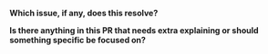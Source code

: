 <!--
If you're submitting a PR for a new feature, please open an issue about it first so we can discuss it.
If you're submitting a PR for something else, for example a documentation fix, go right ahead!
-->

**Which issue, if any, does this resolve?**

**Is there anything in this PR that needs extra explaining or should something specific be focused on?**
